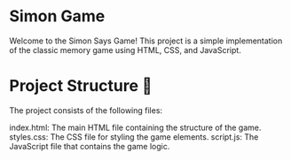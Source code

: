 # Simon Game
Welcome to the Simon Says Game! This project is a simple implementation of the classic memory game using HTML, CSS, and JavaScript.

# Project Structure 🚀
The project consists of the following files:

index.html: The main HTML file containing the structure of the game.
styles.css: The CSS file for styling the game elements.
script.js: The JavaScript file that contains the game logic.

